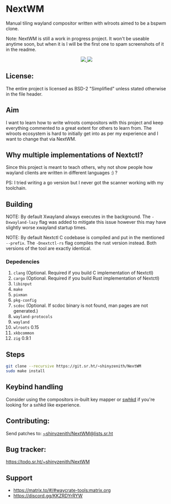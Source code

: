 # NextWM

Manual tiling wayland compositor written with wlroots aimed to be a bspwm clone.

Note: NextWM is still a work in progress project. It won't be useable anytime soon, but when it is I will be the first one to spam screenshots of it in the readme.

<p align=center>
    <a href="https://builds.sr.ht/~shinyzenith/NextWM/commits/master/arch.yml"><img src="https://builds.sr.ht/~shinyzenith/NextWM/commits/master/arch.yml.svg"</a>
    <a href="https://github.com/waycrate/NextWM/actions"><img src="https://github.com/waycrate/nextwm/actions/workflows/ci.yaml/badge.svg"></a>
</p>

## License:

The entire project is licensed as BSD-2 "Simplified" unless stated otherwise in the file header.

## Aim

I want to learn how to write wlroots compositors with this project and keep everything commented to a great extent for others to learn from.
The wlroots ecosystem is hard to initially get into as per my experience and I want to change that via NextWM.

## Why multiple implementations of Nextctl?

Since this project is meant to teach others, why not show people how wayland clients are written in different languages :) ?

PS: I tried writing a go version but I never got the scanner working with my toolchain.

## Building

NOTE: By default Xwayland always executes in the background. The `-Dxwayland-lazy` flag was added to mitigate this issue however this may have slightly worse xwayland startup times.

NOTE: By default Nextctl C codebase is compiled and put in the mentioned `--prefix`. The `-Dnextctl-rs` flag compiles the rust version instead. Both versions of the tool are exactly identical.

### Depedencies

1. `clang` (Optional. Required if you build C implementation of Nextctl)
1. `cargo` (Optional. Required if you build Rust implementation of Nextctl)
1. `libinput`
1. `make`
1. `pixman`
1. `pkg-config`
1. `scdoc` (Optional. If scdoc binary is not found, man pages are not generated.)
1. `wayland-protocols`
1. `wayland`
1. `wlroots` 0.15
1. `xkbcommon`
1. `zig` 0.9.1

## Steps

```bash
git clone --recursive https://git.sr.ht/~shinyzenith/NextWM
sudo make install
```

## Keybind handling

Consider using the compositors in-built key mapper or [swhkd](https://github.com/shinyzenith/swhkd) if you're looking for a sxhkd like experience.

## Contributing:

Send patches to:
[~shinyzenith/NextWM@lists.sr.ht](https://lists.sr.ht/~shinyzenith/NextWM)

## Bug tracker:

https://todo.sr.ht/~shinyzenith/NextWM

## Support

-   https://matrix.to/#/#waycrate-tools:matrix.org
-   https://discord.gg/KKZRDYrRYW
